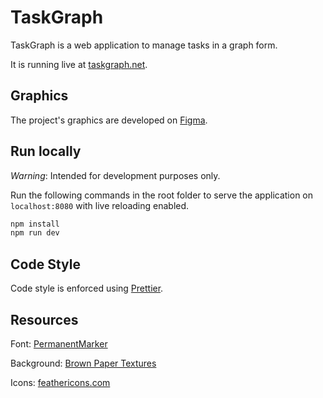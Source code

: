 # TaskGraph

TaskGraph is a web application to manage tasks in a graph form.

It is running live at [taskgraph.net](https://taskgraph.net).

## Graphics

The project's graphics are developed on [Figma](https://www.figma.com/file/WclIMqlhIUVXFMjfhsTldN/TaskGraph?node-id=0%3A1).

## Run locally

_Warning_: Intended for development purposes only.

Run the following commands in the root folder to serve the application on `localhost:8080` with live reloading enabled.

```sh
npm install
npm run dev
```

## Code Style

Code style is enforced using [Prettier](https://prettier.io/).

## Resources

Font: [PermanentMarker](https://www.1001fonts.com/permanent-marker-font.html)

Background: [Brown Paper Textures](https://blog.spoongraphics.co.uk/freebies/5-fantastically-high-res-brown-paper-textures)

Icons: [feathericons.com](https://feathericons.com/)
